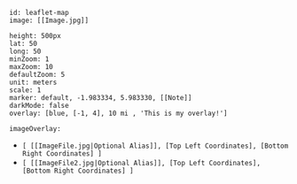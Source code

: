 ```leaflet
id: leaflet-map
image: [[Image.jpg]]

height: 500px
lat: 50
long: 50
minZoom: 1
maxZoom: 10
defaultZoom: 5
unit: meters
scale: 1
marker: default, -1.983334, 5.983330, [[Note]]
darkMode: false
overlay: [blue, [-1, 4], 10 mi , 'This is my overlay!']

```

`imageOverlay:`
 - `[ [[ImageFile.jpg|Optional Alias]], [Top Left Coordinates], [Bottom Right Coordinates] ]`
 - `[ [[ImageFile2.jpg|Optional Alias]], [Top Left Coordinates], [Bottom Right Coordinates] ]`